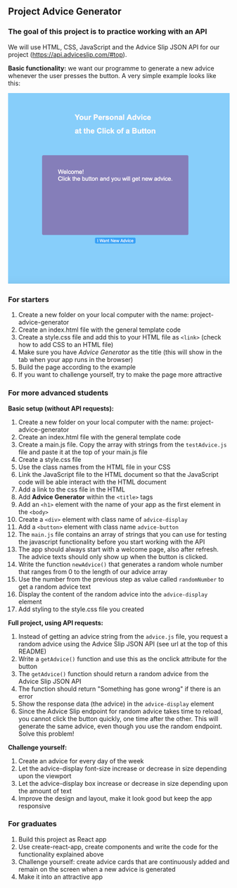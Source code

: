 ## Project Advice Generator

### The goal of this project is to practice working with an API

We will use HTML, CSS, JavaScript and the Advice Slip JSON API for our project (https://api.adviceslip.com/#top).

**Basic functionality:** we want our programme to generate a new advice whenever the user presses the button. A very simple example looks like this:  

<img src="/project_advice_generator/exampleAdviceGenerator.png" width="600" />


### For starters

1. Create a new folder on your local computer with the name: project-advice-generator
1. Create an index.html file with the general template code
1. Create a style.css file and add this to your HTML file as `<link>` (check how to add CSS to an HTML file)
1. Make sure you have *Advice Generator* as the title (this will show in the tab when your app runs in the browser)
1. Build the page according to the example
1. If you want to challenge yourself, try to make the page more attractive


### For more advanced students

**Basic setup (without API requests):**

1. Create a new folder on your local computer with the name: project-advice-generator
1. Create an index.html file with the general template code
1. Create a main.js file. Copy the array with strings from the `testAdvice.js` file and paste it at the top of your main.js file
1. Create a style.css file
1. Use the class names from the HTML file in your CSS
1. Link the JavaScript file to the HTML document so that the JavaScript code will be able interact with the HTML document
1. Add a link to the css file in the HTML
1. Add **Advice Generator** within the `<title>` tags
1. Add an `<h1>` element with the name of your app as the first element in the `<body>`
1. Create a `<div>` element with class name of `advice-display`
1. Add a `<button>` element with class name `advice-button`
1. The `main.js` file contains an array of strings that you can use for testing the javascript functionality before you start working with the API
1. The app should always start with a welcome page, also after refresh. The advice texts should only show up when the button is clicked.
1. Write the function `newAdvice()` that generates a random whole number that ranges from 0 to the length of our advice array
1. Use the number from the previous step as value called `randomNumber` to get a random advice text 
1. Display the content of the random advice into the `advice-display` element
1. Add styling to the style.css file you created 

**Full project, using API requests:**

1. Instead of getting an advice string from the `advice.js` file, you request a random advice using the Advice Slip JSON API (see url at the top of this README)
1. Write a `getAdvice()` function and use this as the onclick attribute for the button
1. The `getAdvice()` function should return a random advice from the Advice Slip JSON API
1. The function should return "Something has gone wrong" if there is an error
1. Show the response data (the advice) in the `advice-display` element
1. Since the Advice Slip endpoint for random advice takes time to reload, you cannot click the button quickly, one time after the other. This will generate the same advice, even though you use the random endpoint. Solve this problem!

**Challenge yourself:**

1. Create an advice for every day of the week
1. Let the advice-display font-size increase or decrease in size depending upon the viewport
1. Let the advice-display box increase or decrease in size depending upon the amount of text
1. Improve the design and layout, make it look good but keep the app responsive


### For graduates

1. Build this project as React app
1. Use create-react-app, create components and write the code for the functionality explained above
1. Challenge yourself: create advice cards that are continuously added and remain on the screen when a new advice is generated
1. Make it into an attractive app

